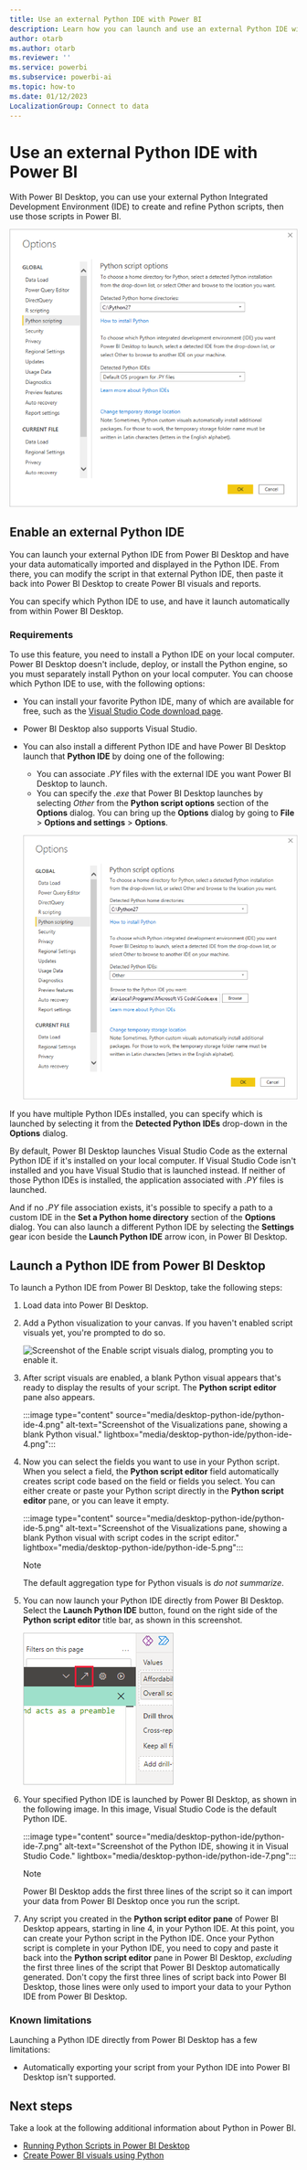 ```yaml
---
title: Use an external Python IDE with Power BI
description: Learn how you can launch and use an external Python IDE with Power BI Desktop to create and refine Python scripts.
author: otarb
ms.author: otarb
ms.reviewer: ''
ms.service: powerbi
ms.subservice: powerbi-ai
ms.topic: how-to
ms.date: 01/12/2023
LocalizationGroup: Connect to data
---
```

# Use an external Python IDE with Power BI

With Power BI Desktop, you can use your external Python Integrated Development Environment (IDE) to create and refine Python scripts, then use those scripts in Power BI.

![Screenshot of the Options dialog, showing Visual Studio Code entered in the Detected Python IDE field.](media/desktop-python-ide/python-ide-1.png)

## Enable an external Python IDE

You can launch your external Python IDE from Power BI Desktop and have your data automatically imported and displayed in the Python IDE. From there, you can modify the script in that external Python IDE, then paste it back into Power BI Desktop to create Power BI visuals and reports.

You can specify which Python IDE to use, and have it launch automatically from within Power BI Desktop.

### Requirements

To use this feature, you need to install a Python IDE on your local computer. Power BI Desktop doesn't include, deploy, or install the Python engine, so you must separately install Python on your local computer. You can choose which Python IDE to use, with the following options:

* You can install your favorite Python IDE, many of which are available for free, such as the [Visual Studio Code download page](https://code.visualstudio.com/download/).
* Power BI Desktop also supports Visual Studio.
* You can also install a different Python IDE and have Power BI Desktop launch that **Python IDE** by doing one of the following:
  
  * You can associate *.PY* files with the external IDE you want Power BI Desktop to launch.
  * You can specify the *.exe* that Power BI Desktop launches by selecting *Other* from the **Python script options** section of the **Options** dialog. You can bring up the **Options** dialog by going to **File** > **Options and settings** > **Options**.

   ![Screenshot of the Options dialog, showing Other entered in the Detected Python IDE field.](media/desktop-python-ide/python-ide-2.png)

If you have multiple Python IDEs installed, you can specify which is launched by selecting it from the **Detected Python IDEs** drop-down in the **Options** dialog.

By default, Power BI Desktop launches Visual Studio Code as the external Python IDE if it's installed on your local computer. If Visual Studio Code isn't installed and you have Visual Studio that is launched instead. If neither of those Python IDEs is installed, the application associated with *.PY* files is launched.

And if no *.PY* file association exists, it's possible to specify a path to a custom IDE in the **Set a Python home directory** section of the **Options** dialog. You can also launch a different Python IDE by selecting the **Settings** gear icon beside the **Launch Python IDE** arrow icon, in Power BI Desktop.

## Launch a Python IDE from Power BI Desktop

To launch a Python IDE from Power BI Desktop, take the following steps:

1. Load data into Power BI Desktop.
2. Add a Python visualization to your canvas. If you haven't enabled script visuals yet, you're prompted to do so.

   ![Screenshot of the Enable script visuals dialog, prompting you to enable it.](media/desktop-python-ide/python-ide-3.png)

3. After script visuals are enabled, a blank Python visual appears that's ready to display the results of your script. The **Python script editor** pane also appears.

   :::image type="content" source="media/desktop-python-ide/python-ide-4.png" alt-text="Screenshot of the Visualizations pane, showing a blank Python visual." lightbox="media/desktop-python-ide/python-ide-4.png":::

4. Now you can select the fields you want to use in your Python script. When you select a field, the **Python script editor** field automatically creates script code based on the field or fields you select. You can either create or paste your Python script directly in the **Python script editor** pane, or you can leave it empty.

   :::image type="content" source="media/desktop-python-ide/python-ide-5.png" alt-text="Screenshot of the Visualizations pane, showing a blank Python visual with script codes in the script editor." lightbox="media/desktop-python-ide/python-ide-5.png":::

   > [!NOTE]
   > The default aggregation type for Python visuals is *do not summarize*.

5. You can now launch your Python IDE directly from Power BI Desktop. Select the **Launch Python IDE** button, found on the right side of the **Python script editor** title bar, as shown in this screenshot.

   ![Screenshot of the Python script editor, showing how to launch the Python IDE.](media/desktop-python-ide/python-ide-6.png)

6. Your specified Python IDE is launched by Power BI Desktop, as shown in the following image. In this image, Visual Studio Code is the default Python IDE.

   :::image type="content" source="media/desktop-python-ide/python-ide-7.png" alt-text="Screenshot of the Python IDE, showing it in Visual Studio Code." lightbox="media/desktop-python-ide/python-ide-7.png":::

   > [!NOTE]
   > Power BI Desktop adds the first three lines of the script so it can import your data from Power BI Desktop once you run the script.

7. Any script you created in the **Python script editor pane** of Power BI Desktop appears, starting in line 4, in your Python IDE. At this point, you can create your Python script in the Python IDE. Once your Python script is complete in your Python IDE, you need to copy and paste it back into the **Python script editor** pane in Power BI Desktop, *excluding* the first three lines of the script that Power BI Desktop automatically generated. Don't copy the first three lines of script back into Power BI Desktop, those lines were only used to import your data to your Python IDE from Power BI Desktop.

### Known limitations

Launching a Python IDE directly from Power BI Desktop has a few limitations:

* Automatically exporting your script from your Python IDE into Power BI Desktop isn't supported.

## Next steps

Take a look at the following additional information about Python in Power BI.

* [Running Python Scripts in Power BI Desktop](desktop-python-scripts.md)
* [Create Power BI visuals using Python](desktop-python-visuals.md)
